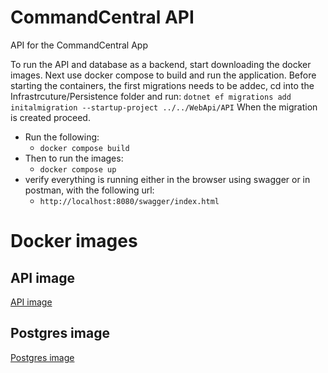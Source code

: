 # CommandCentral API
API for the CommandCentral App

To run the API and database as a backend, start downloading the docker images.
Next use docker compose to build and run the application.
Before starting the containers, the first migrations needs to be addec, cd into the Infrastrcuture/Persistence folder and run:
`dotnet ef migrations add initalmigration --startup-project ../../WebApi/API`
When the migration is created proceed.

- Run the following:
  - `docker compose build`
- Then to run the images:
  - `docker compose up`
- verify everything is running either in the browser using swagger or in postman, with the following url:
  - `http://localhost:8080/swagger/index.html`


# Docker images
## API image
[API image](https://hub.docker.com/repository/docker/kristians93/command_central_api/general)
## Postgres image
[Postgres image](https://hub.docker.com/repository/docker/kristians93/command_central_postgres/general)
